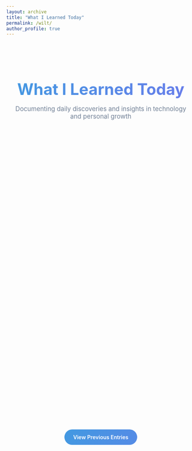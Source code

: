 ```yaml
---
layout: archive
title: "What I Learned Today"
permalink: /wilt/
author_profile: true
---
```


<div class="wilt-container">
  <header class="wilt-header">
    <h1>What I Learned Today</h1>
    <p>Documenting daily discoveries and insights in technology and personal growth</p>
  </header>
  <div class="timeline">
    <article class="timeline-entry">
      <div class="timeline-dot"></div>
      <div class="timeline-content">
        <div class="entry-date">12th January</div>
        <h2>AI Articles: Applications in Testing</h2>
        <p>Explored AI applications in software testing.</p>
      </div>
    </article>
    <article class="timeline-entry">
      <div class="timeline-dot"></div>
      <div class="timeline-content">
        <div class="entry-date">11th January</div>
        <h2>Ikigai: Understanding Purpose</h2>
        <p>Read and reflected on the concept of Ikigai.</p>
      </div>
    </article>
  </div>
  <div class="archives-link">
    <a href="/november-wilt">View Previous Entries</a>
  </div>
</div>

<style>
.wilt-container {
  max-width: 900px;
  margin: 0 auto;
  padding: 40px 20px;
}
.wilt-header {
  text-align: center;
  margin-bottom: 60px;
}
.wilt-header h1 {
  font-size: 3em;
  color: #1a202c;
  margin-bottom: 15px;
  font-weight: 700;
  background: linear-gradient(120deg, #4299e1, #667eea, #4299e1);
  -webkit-background-clip: text;
  -webkit-text-fill-color: transparent;
  background-size: 200% auto;
  animation: gradientFlow 3s linear infinite;
}
.wilt-header p {
  color: #718096;
  font-size: 1.2em;
}
@keyframes gradientFlow {
  0% { background-position: 0% 50%; }
  50% { background-position: 100% 50%; }
  100% { background-position: 0% 50%; }
}
.timeline {
  position: relative;
  padding: 40px 0;
  width: 100%;
}
.timeline-entry {
  position: relative;
  margin-bottom: 60px;
  opacity: 0;
  animation: fadeIn 0.5s ease forwards;
}
@keyframes fadeIn {
  from { 
    opacity: 0;
    transform: translateY(20px);
  }
  to {
    opacity: 1;
    transform: translateY(0);
  }
}
.timeline-content {
  background: white;
  border-radius: 20px;
  padding: 30px;
  margin: 0 30px;
  box-shadow: 0 10px 30px rgba(0, 0, 0, 0.1);
  position: relative;
  overflow: hidden;
  transition: all 0.3s ease;
}
.timeline-content::before {
  content: '';
  position: absolute;
  top: 0;
  left: 0;
  width: 4px;
  height: 100%;
  background: linear-gradient(to bottom, #4299e1, #667eea);
}
.entry-date {
  font-size: 0.9rem;
  color: #4299e1;
  font-weight: 600;
  text-transform: uppercase;
  letter-spacing: 1px;
  margin-bottom: 15px;
  padding-left: 20px;
}
.timeline-content h2 {
  font-size: 1.8rem;
  margin-bottom: 15px;
  color: #2d3748;
  padding-left: 20px;
}
.timeline-content p {
  color: #4a5568;
  line-height: 1.8;
  padding-left: 20px;
}
.timeline-content:hover {
  transform: translateY(-5px) scale(1.02);
  box-shadow: 0 20px 40px rgba(66, 153, 225, 0.2);
}
.archives-link {
  text-align: center;
  margin-top: 60px;
  padding: 20px;
}
.archives-link a {
  display: inline-block;
  padding: 12px 24px;
  background: linear-gradient(120deg, #4299e1, #667eea);
  background-size: 200% auto;
  color: white;
  text-decoration: none;
  border-radius: 25px;
  font-weight: 600;
  transition: all 0.3s ease;
}
.archives-link a:hover {
  transform: translateY(-2px);
  box-shadow: 0 4px 12px rgba(66, 153, 225, 0.3);
  background-position: right center;
}
.timeline-connector {
  position: absolute;
  border: 3px solid #4299e1;
  border-radius: 0 0 0 50px;
  width: 50%;
  height: 100px;
  top: 50%;
  right: -30px;
  border-right: 0;
  border-top: 0;
  z-index: 1;
}
.timeline-dot {
  width: 20px;
  height: 20px;
  background: white;
  border: 4px solid #4299e1;
  border-radius: 50%;
  position: absolute;
  top: 50%;
  transform: translateY(-50%);
  z-index: 2;
}
.timeline-entry:nth-child(odd) .timeline-dot {
  right: -10px;
}
.timeline-entry:nth-child(even) .timeline-dot {
  left: -10px;
}
.timeline-entry::before {
  display: none;
}
/* Staggered animation delay for entries */
.timeline-entry:nth-child(1) { animation-delay: 0.1s; }
.timeline-entry:nth-child(2) { animation-delay: 0.3s; }
.timeline-entry:nth-child(3) { animation-delay: 0.5s; }

/* Position boxes */
.timeline-entry:nth-child(odd) {
  justify-content: flex-end;
}

.timeline-entry:nth-child(even) {
  justify-content: flex-start;
}
</style>